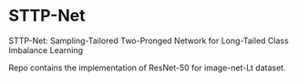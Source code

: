 # STTP-Net
STTP-Net: Sampling-Tailored Two-Pronged Network for Long-Tailed Class Imbalance Learning

Repo contains the implementation of ResNet-50 for image-net-Lt dataset.
